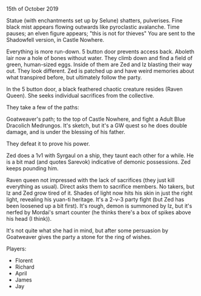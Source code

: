 15th of October 2019

Statue (with enchantments set up by Selune) shatters, pulverises. Fine black mist appears flowing outwards like pyroclastic avalanche.
Time pauses; an elven figure appears; "this is not for thieves"
You are sent to the Shadowfell version, in Castle Nowhere.

Everything is more run-down. 5 button door prevents access back. Aboleth lair now a hole of bones without water. They climb down and find a field of green, human-sized eggs.
Inside of them are Zed and Iz blasting their way out. They look different. Zed is patched up and have weird memories about what transpired before, but ultimately follow the party.

In the 5 button door, a black feathered chaotic creature resides (Raven Queen). She seeks individual sacrifices from the collective.

They take a few of the paths:

Goatweaver's path; to the top of Castle Nowhere, and fight a Adult Blue Dracolich Medrungos. It's sketch, but it's a GW quest so he does double damage, and is under the blessing of his father.

They defeat it to prove his power.

Zed does a 1v1 with Syrgaul on a ship, they taunt each other for a while. He is a bit mad (and quotes Sarevok) indicative of demonic possessions. Zed keeps pounding him.

Raven queen not impressed with the lack of sacrifices (they just kill everything as usual). Direct asks them to sacrifice members.
No takers, but Iz and Zed grow tired of it. Shades of light now hits his skin in just the right light, revealing his yuan-ti heritage. It's a 2-v-3 party fight (but Zed has been loosened up a bit first). It's rough, demon is summoned by Iz, but it's nerfed by Mordai's smart counter (he thinks there's a box of spikes above his head (I think)).

It's not quite what she had in mind, but after some persuasion by Goatweaver gives the party a stone for the ring of wishes.

Players:
- Florent
- Richard
- April
- James
- Jay
